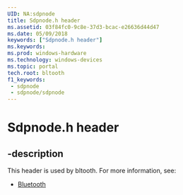 ```yaml
---
UID: NA:sdpnode
title: Sdpnode.h header
ms.assetid: 03f84fc0-9c8e-37d3-bcac-e26636d44d47
ms.date: 05/09/2018
keywords: ["Sdpnode.h header"]
ms.keywords: 
ms.prod: windows-hardware
ms.technology: windows-devices
ms.topic: portal
tech.root: bltooth
f1_keywords:
 - sdpnode
 - sdpnode/sdpnode
---
```


# Sdpnode.h header


## -description

This header is used by bltooth. For more information, see:

- [Bluetooth](../_bltooth/index.md)

